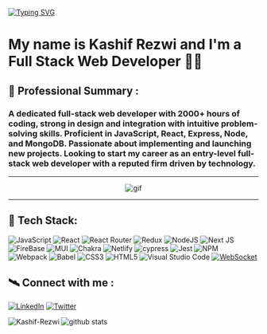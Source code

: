 
 [![Typing SVG](https://readme-typing-svg.demolab.com/?lines=Hello+there+👋;Wellcome+to+my+Github+profile+🙏)](https://git.io/typing-svg)
 
# My name is Kashif Rezwi and I'm a Full Stack Web Developer 👨‍💻

## 🤵 Professional Summary :
<h3>A dedicated full-stack web developer with 2000+ hours of coding, strong in design and integration with intuitive problem-solving skills. Proficient in JavaScript, React, Express, Node, and MongoDB. Passionate about implementing and launching new projects. Looking to start my career as an entry-level full-stack web developer with a reputed firm driven by technology.</h3>

<hr/>
<div align="center">
 <img src="https://www.charpeni.com/static/images/arrow-functions-in-class-properties-might-not-be-as-great-as-we-think/banner.gif" alt="gif" />
</div>
<hr/>


## 🚀 Tech Stack:
![JavaScript](https://img.shields.io/badge/javascript-%23323330.svg?style=for-the-badge&logo=javascript&logoColor=%23F7DF1E) ![React](https://img.shields.io/badge/react-%2320232a.svg?style=for-the-badge&logo=react&logoColor=%2361DAFB) ![React Router](https://img.shields.io/badge/React_Router-CA4245?style=for-the-badge&logo=react-router&logoColor=white) ![Redux](https://img.shields.io/badge/redux-%23593d88.svg?style=for-the-badge&logo=redux&logoColor=white) ![NodeJS](https://img.shields.io/badge/node.js-6DA55F?style=for-the-badge&logo=node.js&logoColor=white) ![Next JS](https://img.shields.io/badge/Next-black?style=for-the-badge&logo=next.js&logoColor=white) ![FireBase](https://img.shields.io/badge/firebase-ffca28?style=for-the-badge&logo=firebase&logoColor=black) ![MUI](https://img.shields.io/badge/MUI-%230081CB.svg?style=for-the-badge&logo=mui&logoColor=white) ![Chakra](https://img.shields.io/badge/chakra-%234ED1C5.svg?style=for-the-badge&logo=chakraui&logoColor=white) ![Netlify](https://img.shields.io/badge/netlify-%23000000.svg?style=for-the-badge&logo=netlify&logoColor=#00C7B7) ![cypress](https://img.shields.io/badge/-cypress-%23E5E5E5?style=for-the-badge&logo=cypress&logoColor=058a5e) ![Jest](https://img.shields.io/badge/-jest-%23C21325?style=for-the-badge&logo=jest&logoColor=white) ![NPM](https://img.shields.io/badge/NPM-%23000000.svg?style=for-the-badge&logo=npm&logoColor=white) ![Webpack](https://img.shields.io/badge/webpack-%238DD6F9.svg?style=for-the-badge&logo=webpack&logoColor=black) ![Babel](https://img.shields.io/badge/Babel-F9DC3e?style=for-the-badge&logo=babel&logoColor=black) ![CSS3](https://img.shields.io/badge/css3-%231572B6.svg?style=for-the-badge&logo=css3&logoColor=white) ![HTML5](https://img.shields.io/badge/html5-%23E34F26.svg?style=for-the-badge&logo=html5&logoColor=white) ![Visual Studio Code](https://img.shields.io/badge/Visual%20Studio%20Code-0078d7.svg?style=for-the-badge&logo=visual-studio-code&logoColor=white) [![WebSocket](https://img.shields.io/badge/Native-WebSocket-brightgreen)](https://en.wikipedia.org/wiki/WebSocket)




## 🛰 Connect with me :
[![LinkedIn](https://img.shields.io/badge/linkedin-%230077B5.svg?style=for-the-badge&logo=linkedin&logoColor=white)](https://www.linkedin.com/in/kashif-rezwi-149372216/)
[![Twitter](https://img.shields.io/badge/Twitter-%231DA1F2.svg?style=for-the-badge&logo=Twitter&logoColor=white)](https://twitter.com/KashifRezwi)

<div>
 <img align="left" src="https://github-readme-stats.vercel.app/api/top-langs?username=Kashif-Rezwi&show_icons=true&locale=en&layout=compact" alt="Kashif-Rezwi" />
 
 <img src="https://github-readme-stats.vercel.app/api?username=kashif-rezwi" alt="github stats"/>
</div>

